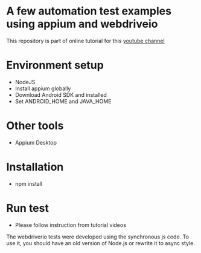# A few automation test examples using appium and webdriveio
This repository is part of online tutorial for this [youtube channel](https://www.youtube.com/channel/UC0yz1P9c1mNfB7Rt5r-NbSA/playlists)

# Environment setup
* NodeJS
* Install appium globally
* Download Android SDK and installed
* Set ANDROID_HOME and JAVA_HOME

# Other tools
* Appium Desktop

# Installation
* npm install

# Run test
* Please follow instruction from tutorial videos

The webdriverio tests were developed using the synchronous js code. To use it, you should have an old version of Node.js or rewrite it to async style.
